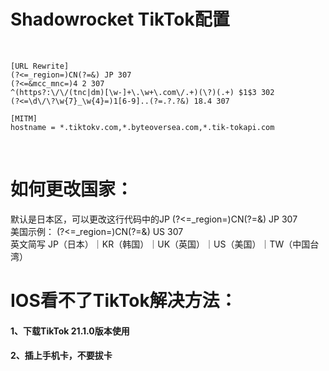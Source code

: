 # Shadowrocket TikTok配置


&nbsp;

```
[URL Rewrite]
(?<=_region=)CN(?=&) JP 307
(?<=&mcc_mnc=)4 2 307
^(https?:\/\/(tnc|dm)[\w-]+\.\w+\.com\/.+)(\?)(.+) $1$3 302
(?<=\d\/\?\w{7}_\w{4}=)1[6-9]..(?=.?.?&) 18.4 307

[MITM]
hostname = *.tiktokv.com,*.byteoversea.com,*.tik-tokapi.com
```
&nbsp;


# 如何更改国家：
默认是日本区，可以更改这行代码中的JP (?<=_region=)CN(?=&) JP 307  
美国示例： (?<=_region=)CN(?=&) US 307  
英文简写 JP（日本）｜KR（韩国）｜UK（英国）｜US（美国）｜TW（中国台湾）  

# IOS看不了TikTok解决方法：
#### 1、下载TikTok 21.1.0版本使用
#### 2、插上手机卡，不要拔卡
